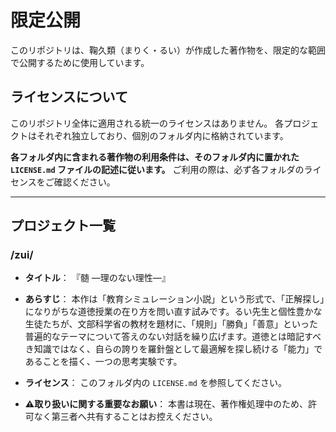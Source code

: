 # 限定公開

このリポジトリは、鞠久類（まりく・るい）が作成した著作物を、限定的な範囲で公開するために使用しています。

## ライセンスについて

このリポジトリ全体に適用される統一のライセンスはありません。
各プロジェクトはそれぞれ独立しており、個別のフォルダ内に格納されています。

**各フォルダ内に含まれる著作物の利用条件は、そのフォルダ内に置かれた `LICENSE.md` ファイルの記述に従います。**
ご利用の際は、必ず各フォルダのライセンスをご確認ください。

---

## プロジェクト一覧

### /zui/

* **タイトル**：
  『髄 ―理のない理性―』

* **あらすじ**：
  本作は「教育シミュレーション小説」という形式で、「正解探し」になりがちな道徳授業の在り方を問い直す試みです。るい先生と個性豊かな生徒たちが、文部科学省の教材を題材に、「規則」「勝負」「善意」といった普遍的なテーマについて答えのない対話を繰り広げます。道徳とは暗記すべき知識ではなく、自らの誇りを羅針盤として最適解を探し続ける「能力」であることを描く、一つの思考実験です。

* **ライセンス**：
  このフォルダ内の `LICENSE.md` を参照してください。

* **⚠️取り扱いに関する重要なお願い**：
  本書は現在、著作権処理中のため、許可なく第三者へ共有することはお控えください。
